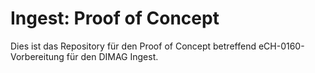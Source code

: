 # Ingest: Proof of Concept

Dies ist das Repository für den Proof of Concept betreffend eCH-0160-Vorbereitung für den DIMAG Ingest.


